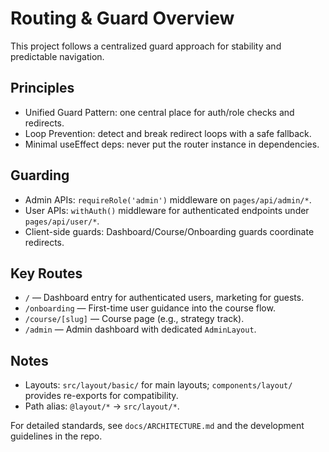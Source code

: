 # Routing & Guard Overview

This project follows a centralized guard approach for stability and predictable navigation.

## Principles

- Unified Guard Pattern: one central place for auth/role checks and redirects.
- Loop Prevention: detect and break redirect loops with a safe fallback.
- Minimal useEffect deps: never put the router instance in dependencies.

## Guarding

- Admin APIs: `requireRole('admin')` middleware on `pages/api/admin/*`.
- User APIs: `withAuth()` middleware for authenticated endpoints under `pages/api/user/*`.
- Client-side guards: Dashboard/Course/Onboarding guards coordinate redirects.

## Key Routes

- `/` — Dashboard entry for authenticated users, marketing for guests.
- `/onboarding` — First-time user guidance into the course flow.
- `/course/[slug]` — Course page (e.g., strategy track).
- `/admin` — Admin dashboard with dedicated `AdminLayout`.

## Notes

- Layouts: `src/layout/basic/` for main layouts; `components/layout/` provides re-exports for compatibility.
- Path alias: `@layout/*` → `src/layout/*`.

For detailed standards, see `docs/ARCHITECTURE.md` and the development guidelines in the repo.

